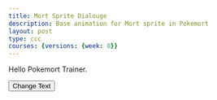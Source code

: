 ```yaml
---
title: Mort Sprite Dialouge
description: Base animation for Mort sprite in Pokemort
layout: post
type: ccc
courses: {versions: {week: 0}}
---
```



<!DOCTYPE html>
<html>
<head>
  <link rel="stylesheet" type="text/css" href="styles.css">
</head>
<body>
  <p id="textElement">Hello Pokemort Trainer.</p>
  <button id="changeTextButton">Change Text</button>

  <script src="script.js"></script>
</body>
</html>


<script>
document.addEventListener("DOMContentLoaded", function () {
  const changeTextButton = document.getElementById("changeTextButton");
  const textElement = document.getElementById("textElement");

  changeTextButton.addEventListener("click", function () {
    textElement.innerText = "How are you Today";
  });
});
<script/>